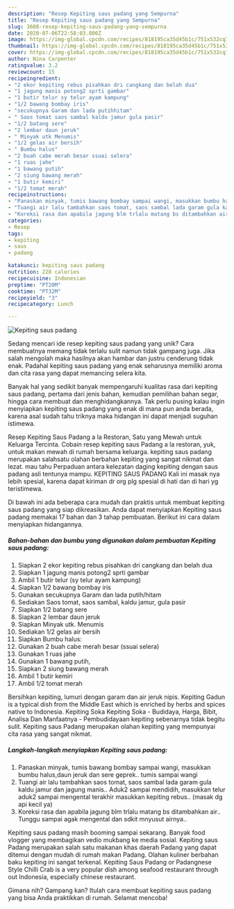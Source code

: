 ```yaml
---
description: "Resep Kepiting saus padang yang Sempurna"
title: "Resep Kepiting saus padang yang Sempurna"
slug: 3608-resep-kepiting-saus-padang-yang-sempurna
date: 2020-07-06T22:58:03.806Z
image: https://img-global.cpcdn.com/recipes/818195ca35d45b1c/751x532cq70/kepiting-saus-padang-foto-resep-utama.jpg
thumbnail: https://img-global.cpcdn.com/recipes/818195ca35d45b1c/751x532cq70/kepiting-saus-padang-foto-resep-utama.jpg
cover: https://img-global.cpcdn.com/recipes/818195ca35d45b1c/751x532cq70/kepiting-saus-padang-foto-resep-utama.jpg
author: Nina Carpenter
ratingvalue: 3.2
reviewcount: 15
recipeingredient:
- "2 ekor kepiting rebus pisahkan dri cangkang dan belah dua"
- "1 jagung manis potong2 sprti gambar"
- "1 butir telur sy telur ayam kampung"
- "1/2 bawang bombay iris"
- "secukupnya Garam dan lada putihhitam"
- " Saos tomat saos sambal kaldu jamur gula pasir"
- "1/2 batang sere"
- "2 lembar daun jeruk"
- " Minyak utk Menumis"
- "1/2 gelas air bersih"
- " Bumbu halus"
- "2 buah cabe merah besar ssuai selera"
- "1 ruas jahe"
- "1 bawang putih"
- "2 siung bawang merah"
- "1 butir kemiri"
- "1/2 tomat merah"
recipeinstructions:
- "Panaskan minyak, tumis bawang bombay sampai wangi, masukkan bumbu halus,daun jeruk dan sere geprek.. tumis sampai wangi"
- "Tuangi air lalu tambahkan saos tomat, saos sambal lada garam gula kaldu jamur dan jagung manis.. Aduk2 sampai mendidih, masukkan telur aduk2 sampai mengental terakhir masukkan kepiting rebus.. (masak dg api kecil ya)"
- "Koreksi rasa dan apabila jagung blm trlalu matang bs ditambahkan air.. Tunggu sampai agak mengental dan sdkit mnyusut airnya.."
categories:
- Resep
tags:
- kepiting
- saus
- padang

katakunci: kepiting saus padang 
nutrition: 228 calories
recipecuisine: Indonesian
preptime: "PT20M"
cooktime: "PT32M"
recipeyield: "3"
recipecategory: Lunch

---
```



![Kepiting saus padang](https://img-global.cpcdn.com/recipes/818195ca35d45b1c/751x532cq70/kepiting-saus-padang-foto-resep-utama.jpg)

Sedang mencari ide resep kepiting saus padang yang unik? Cara membuatnya memang tidak terlalu sulit namun tidak gampang juga. Jika salah mengolah maka hasilnya akan hambar dan justru cenderung tidak enak. Padahal kepiting saus padang yang enak seharusnya memiliki aroma dan cita rasa yang dapat memancing selera kita.

Banyak hal yang sedikit banyak mempengaruhi kualitas rasa dari kepiting saus padang, pertama dari jenis bahan, kemudian pemilihan bahan segar, hingga cara membuat dan menghidangkannya. Tak perlu pusing kalau ingin menyiapkan kepiting saus padang yang enak di mana pun anda berada, karena asal sudah tahu triknya maka hidangan ini dapat menjadi suguhan istimewa.

Resep Kepiting Saus Padang a la Restoran, Satu yang Mewah untuk Keluarga Tercinta. Cobain resep kepiting saus Padang a la restoran, yuk, untuk makan mewah di rumah bersama keluarga. kepiting saus padang merupakan salahsatu olahan berbahan kepiting yang sangat nikmat dan lezat. mau tahu Perpaduan antara kelezatan daging kepiting dengan saus padang asli tentunya mampu. KEPITING SAUS PADANG Kali ini masak nya lebih spesial, karena dapat kiriman dr org plg spesial di hati dan di hari yg teristimewa.


Di bawah ini ada beberapa cara mudah dan praktis untuk membuat kepiting saus padang yang siap dikreasikan. Anda dapat menyiapkan Kepiting saus padang memakai 17 bahan dan 3 tahap pembuatan. Berikut ini cara dalam menyiapkan hidangannya.

<!--inarticleads1-->

##### Bahan-bahan dan bumbu yang digunakan dalam pembuatan Kepiting saus padang:

1. Siapkan 2 ekor kepiting rebus pisahkan dri cangkang dan belah dua
1. Siapkan 1 jagung manis potong2 sprti gambar
1. Ambil 1 butir telur (sy telur ayam kampung)
1. Siapkan 1/2 bawang bombay iris
1. Gunakan secukupnya Garam dan lada putih/hitam
1. Sediakan  Saos tomat, saos sambal, kaldu jamur, gula pasir
1. Siapkan 1/2 batang sere
1. Siapkan 2 lembar daun jeruk
1. Siapkan  Minyak utk. Menumis
1. Sediakan 1/2 gelas air bersih
1. Siapkan  Bumbu halus:
1. Gunakan 2 buah cabe merah besar (ssuai selera)
1. Gunakan 1 ruas jahe
1. Gunakan 1 bawang putih,
1. Siapkan 2 siung bawang merah
1. Ambil 1 butir kemiri
1. Ambil 1/2 tomat merah


Bersihkan kepiting, lumuri dengan garam dan air jeruk nipis. Kepiting Gadun is a typical dish from the Middle East which is enriched by herbs and spices native to Indonesia. Kepiting Soka Kepiting Soka - Budidaya, Harga, Bibit, Analisa Dan Manfaatnya - Pembudidayaan kepiting sebenarnya tidak begitu sulit. Kepiting saus Padang merupakan olahan kepiting yang mempunyai cita rasa yang sangat nikmat. 

<!--inarticleads2-->

##### Langkah-langkah menyiapkan Kepiting saus padang:

1. Panaskan minyak, tumis bawang bombay sampai wangi, masukkan bumbu halus,daun jeruk dan sere geprek.. tumis sampai wangi
1. Tuangi air lalu tambahkan saos tomat, saos sambal lada garam gula kaldu jamur dan jagung manis.. Aduk2 sampai mendidih, masukkan telur aduk2 sampai mengental terakhir masukkan kepiting rebus.. (masak dg api kecil ya)
1. Koreksi rasa dan apabila jagung blm trlalu matang bs ditambahkan air.. Tunggu sampai agak mengental dan sdkit mnyusut airnya..


Kepiting saus padang masih booming sampai sekarang. Banyak food vlogger yang membagikan vedio mukbang ke media sosial. Kepiting saus Padang merupakan salah satu makanan khas daerah Padang yang dapat ditemui dengan mudah di rumah makan Padang. Olahan kuliner berbahan baku kepiting ini sangat terkenal. Kepiting Saus Padang or Padangnese Style Chilli Crab is a very popular dish among seafood restaurant through out Indonesia, especially chinese restaurant. 

Gimana nih? Gampang kan? Itulah cara membuat kepiting saus padang yang bisa Anda praktikkan di rumah. Selamat mencoba!
